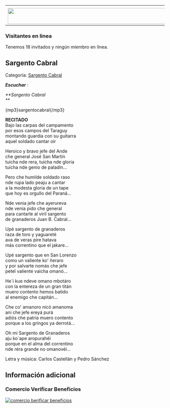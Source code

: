 <table><tbody><tr><td><center></center></td></tr><tr><td><center><a href="https://www.corrientes.gov.ar/" target="_blank"><img src="http://descubrircorrientes.com.ar/2012/index.php/2409-cultura/4-musica/los-antecedentes-instrumentales-y-los-musicos-chamameceros/banner-corrientes.jpg" width="580" height="50" alt=""></a></center></td></tr></tbody></table>

### Visitantes en linea

Tenemos 18 invitados y ningún miembro en línea.

## Sargento Cabral

Categoría: [Sargento Cabral](http://descubrircorrientes.com.ar/2012/index.php/2409-cultura/4-musica/los-antecedentes-instrumentales-y-los-musicos-chamameceros/sargento-cabral)

_**Escuchar**_ :

_**Sargento Cabral  
**_

{mp3}sargentocabral{/mp3}

**RECITADO**  
Bajo las carpas del campamento  
por esos campos del Taraguy  
montando guardia con su guitarra  
aquel soldado cantar oir

Heroico y bravo jefe del Ande  
che general José San Martín  
tuicha nde rera, tuicha nde gloria  
tuicha nde genio de paladín...

Pero che humilde soldado raso  
nde rupa lado peaju a cantar  
a la modesta gloria de un tape  
que hoy es orgullo del Paraná...

Nde venia jefe che ayerureva  
nde venia pido che general  
para cantarle al viril sargento  
de granaderos Juan B. Cabral...

Upé sargento de granaderos  
raza de toro y yaguareté  
ava de veras pire hatava  
más correntino que el jakare...

Upé sargento que en San Lorenzo  
como un valiente ko' ñeraro  
y por salvarte nomás che jefe  
peteî valiente vaicha omanó...

He´i kue ndeve omano mbotáro  
con la entereza de un gran titán  
muero contento hemos batido  
al enemigo che capitán...

Che co' amanoro nicó amanoma  
ani che jefe ereyá purá  
adiós che patria muero contento  
porque a los gringos ya derrotá...

Oh mi Sargento de Granaderos  
aju ko´ape aropurahéi  
porque en el alma del correntino  
nde réra grande no omanovéi...

  
Letra y música: Carlos Castellán y Pedro Sánchez

## Información adicional

### Comercio Verificar Beneficios

[![comercio berificar beneficios](http://descubrircorrientes.com.ar/2012/index.php/2409-cultura/4-musica/los-antecedentes-instrumentales-y-los-musicos-chamameceros/images/botones_beneficios/comercio_berificar_beneficios.png)](http://descubrircomercio.zapto.org/)
